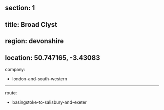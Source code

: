 ﻿section: 1
----
title: Broad Clyst
----
region: devonshire
----
location: 50.747165, -3.43083
----
company:
- london-and-south-western
----
route:
- basingstoke-to-salisbury-and-exeter
